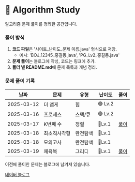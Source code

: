 # 📌 Algorithm Study

알고리즘 문제 풀이를 정리한 공간입니다.



### 풀이 방식
1. **코드 파일**은 '사이트_난이도_문제 이름.java' 형식으로 저장.
    - 예시: 'BOJ_12345_홍길동.java', 'PG_Lv2_홍길동.java'
2. **문제 풀이**는 블로그에 작성, 코드는 링크에 추가.
3. **폴더 별 README.md**에 문제 목록과 개념 정리.

### 문제 풀이 기록

| 날짜         | 문제     | 유형   | 난이도     | 풀이                                                |
|------------|--------|------|---------|---------------------------------------------------|
| 2025-03-12 | 더 맵게   | 힙    | 🟢 Lv.2 |                                                   |
| 2025-03-16 | 프로세스   | 스택/큐 | 🟢 Lv.2 |                                                   |
| 2025-03-17 | K번째 수  | 정렬   | 🔵Lv.1  | [풀이](https://blog.naver.com/gamakk2/223799781209) |
| 2025-03-18 | 최소직사각형 | 완전탐색 | 🔵Lv.1 |                                                   |
| 2025-03-18 | 모의고사   | 완전탐색 | 🔵Lv.1 |                                                   |
| 2025-03-19 | 체육복    | 그리디 | 🔵Lv.1 | [풀이](https://blog.naver.com/gamakk2/223802861543) |
이전에 풀이한 문제는 블로그에 남겨져 있습니다.

[네이버 블로그](https://blog.naver.com/gamakk2/223793678530)
